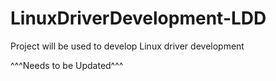 # LinuxDriverDevelopment-LDD
Project will be used to develop Linux driver development 


^^^Needs to be Updated^^^
